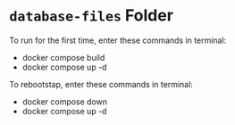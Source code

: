 # `database-files` Folder

To run for the first time, enter these commands in terminal:
- docker compose build
- docker compose up -d

To rebootstap, enter these commands in terminal:
- docker compose down
- docker compose up -d
